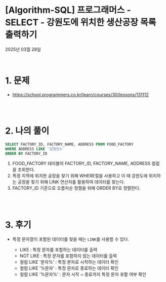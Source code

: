 # [Algorithm-SQL] 프로그래머스 - SELECT - 강원도에 위치한 생산공장 목록 출력하기

2025년 03월 28일

<br>

# 1. 문제

- https://school.programmers.co.kr/learn/courses/30/lessons/131112

<br>
<br>

# 2. 나의 풀이

```sql
SELECT FACTORY_ID, FACTORY_NAME, ADDRESS FROM FOOD_FACTORY
WHERE ADDRESS LIKE '강원도%'
ORDER BY FACTORY_ID
```

1. FOOD_FACTORY 테이블의 FACTORY_ID, FACTORY_NAME, ADDRESS 컬럼을 조회한다.
2. 특정 지역에 위치한 공장을 찾기 위해 WHERE절을 사용하고 이 때 강원도에 위치하는 공장을 찾기 위해 LINK 연산자를 활용하여 데이터를 찾는다.
3. FACTORY_ID 기준으로 오름차순 정렬을 위해 ORDER BY로 정렬한다.

<br>
<br>

# 3. 후기

- 특정 문자열이 포함된 데이터를 찾을 때는 `LINK`를 사용할 수 있다.

  - LIKE : 특정 문자를 포함하는 데이터를 출력
  - NOT LIKE : 특정 문자를 포함하지 않는 데이터를 출력
  - 컬럼 LIKE '문자%' : 특정 문자로 시작하는 데이터 확인
  - 컬럼 LIKE '%문자' : 특정 문자로 종료하는 데이터 확인
  - 컬럼 LIKE '%문자%' : 문자 시작 ~ 종료까지 특정 문자 포함 여부 확인

<br>
